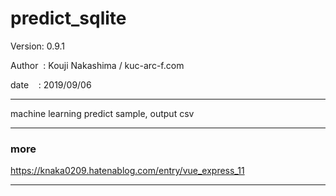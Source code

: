 ﻿# predict_sqlite

 Version: 0.9.1

 Author  : Kouji Nakashima / kuc-arc-f.com

 date    : 2019/09/06

***

machine learning  predict sample, output csv


***
### more

https://knaka0209.hatenablog.com/entry/vue_express_11

***

